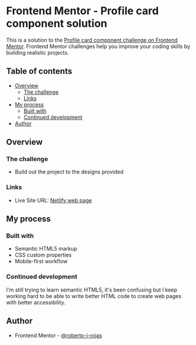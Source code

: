 # Frontend Mentor - Profile card component solution

This is a solution to the [Profile card component challenge on Frontend Mentor](https://www.frontendmentor.io/challenges/profile-card-component-cfArpWshJ). Frontend Mentor challenges help you improve your coding skills by building realistic projects. 



## Table of contents

- [Overview](#overview)
  - [The challenge](#the-challenge)
  - [Links](#links)
- [My process](#my-process)
  - [Built with](#built-with)
  - [Continued development](#continued-development)
- [Author](#author)



## Overview

### The challenge

- Build out the project to the designs provided


### Links

- Live Site URL: [Netlify web page](https://rj-fem-profile-card-component.netlify.app/)



## My process

### Built with

- Semantic HTML5 markup
- CSS custom properties
- Mobile-first workflow


### Continued development

I'm still trying to learn semantic HTML5, it's been confusing but I keep working hard to be able to write better HTML code to create web pages with better accessibility.

## Author

- Frontend Mentor - [@roberto-j-rojas](https://www.frontendmentor.io/profile/roberto-j-rojas)
